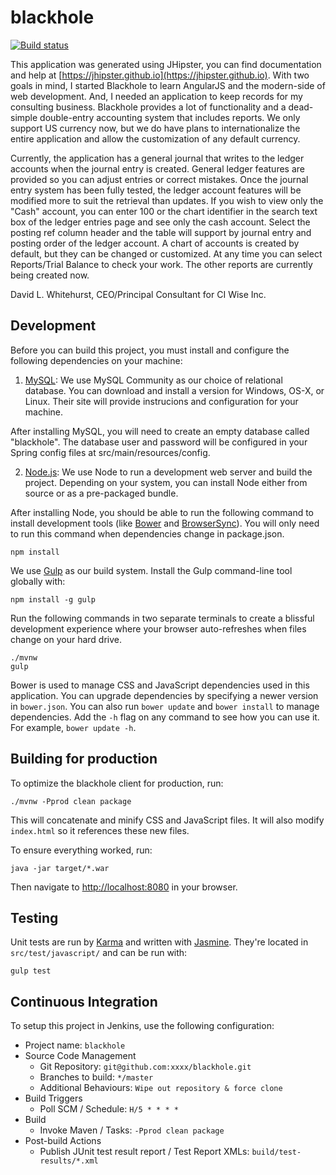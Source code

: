 # blackhole


[![Build status](https://travis-ci.org/dlwhitehurst/blackhole.svg?branch=master)](https://travis-ci.org/dlwhitehurst/blackhole)

This application was generated using JHipster, you can find documentation and help at [https://jhipster.github.io](https://jhipster.github.io).
With two goals in mind, I started Blackhole to learn AngularJS and the modern-side of web development. And, I needed an application to keep
records for my consulting business. Blackhole provides a lot of functionality and a dead-simple double-entry accounting system that includes
reports. We only support US currency now, but we do have plans to internationalize the entire application and allow the customization of any default
currency.

Currently, the application has a general journal that writes to the ledger accounts when the journal entry is created. General ledger features
are provided so you can adjust entries or correct mistakes. Once the journal entry system has been fully tested, the ledger account features will
be modified more to suit the retrieval than updates. If you wish to view only the "Cash" account, you can enter 100 or the chart identifier in the
search text box of the ledger entries page and see only the cash account. Select the posting ref column header and the table will support by journal
entry and posting order of the ledger account. A chart of accounts is created by default, but they can be changed or customized. At any time you can
select Reports/Trial Balance to check your work. The other reports are currently being created now.

David L. Whitehurst, CEO/Principal Consultant for CI Wise Inc.

## Development

Before you can build this project, you must install and configure the following dependencies on your machine:

1. [MySQL][]: We use MySQL Community as our choice of relational database. You can download and install a version
   for Windows, OS-X, or Linux. Their site will provide instrucions and configuration for your machine.

After installing MySQL, you will need to create an empty database called "blackhole". The database user and
password will be configured in your Spring config files at src/main/resources/config.

2. [Node.js][]: We use Node to run a development web server and build the project.
   Depending on your system, you can install Node either from source or as a pre-packaged bundle.

After installing Node, you should be able to run the following command to install development tools (like
[Bower][] and [BrowserSync][]). You will only need to run this command when dependencies change in package.json.

    npm install

We use [Gulp][] as our build system. Install the Gulp command-line tool globally with:

    npm install -g gulp

Run the following commands in two separate terminals to create a blissful development experience where your browser
auto-refreshes when files change on your hard drive.

    ./mvnw
    gulp

Bower is used to manage CSS and JavaScript dependencies used in this application. You can upgrade dependencies by
specifying a newer version in `bower.json`. You can also run `bower update` and `bower install` to manage dependencies.
Add the `-h` flag on any command to see how you can use it. For example, `bower update -h`.


## Building for production

To optimize the blackhole client for production, run:

    ./mvnw -Pprod clean package

This will concatenate and minify CSS and JavaScript files. It will also modify `index.html` so it references
these new files.

To ensure everything worked, run:

    java -jar target/*.war

Then navigate to [http://localhost:8080](http://localhost:8080) in your browser.

## Testing

Unit tests are run by [Karma][] and written with [Jasmine][]. They're located in `src/test/javascript/` and can be run with:

    gulp test



## Continuous Integration

To setup this project in Jenkins, use the following configuration:

* Project name: `blackhole`
* Source Code Management
    * Git Repository: `git@github.com:xxxx/blackhole.git`
    * Branches to build: `*/master`
    * Additional Behaviours: `Wipe out repository & force clone`
* Build Triggers
    * Poll SCM / Schedule: `H/5 * * * *`
* Build
    * Invoke Maven / Tasks: `-Pprod clean package`
* Post-build Actions
    * Publish JUnit test result report / Test Report XMLs: `build/test-results/*.xml`

[MySQL]: https://dev.mysql.com/downloads/mysql/
[JHipster]: https://jhipster.github.io/
[Node.js]: https://nodejs.org/
[Bower]: http://bower.io/
[Gulp]: http://gulpjs.com/
[BrowserSync]: http://www.browsersync.io/
[Karma]: http://karma-runner.github.io/
[Jasmine]: http://jasmine.github.io/2.0/introduction.html
[Protractor]: https://angular.github.io/protractor/
